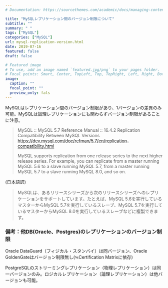 ```yaml
---
# Documentation: https://sourcethemes.com/academic/docs/managing-content/

title: "MySQLレプリケーション間のバージョン制限について"
subtitle: ""
summary: " "
tags: ["MySQL"]
categories: ["MySQL"]
url: mysql-replication-version.html
date: 2019-07-16
featured: false
draft: false

# Featured image
# To use, add an image named `featured.jpg/png` to your pages folder.
# Focal points: Smart, Center, TopLeft, Top, TopRight, Left, Right, BottomLeft, Bottom, BottomRight.
image:
  caption: ""
  focal_point: ""
  preview_only: fals
---
```



MySQLはレプリケーション間のバージョン制限があり、1バージョンの差異のみ可能。MySQLは論理レプリケーションにも関わらずバージョン制限があることに注意。

> MySQL :: MySQL 5.7 Reference Manual :: 16.4.2 Replication Compatibility Between MySQL Versions https://dev.mysql.com/doc/refman/5.7/en/replication-compatibility.html
>
> MySQL supports replication from one release series to the next higher release series. For example, you can replicate from a master running MySQL 5.6 to a slave running MySQL 5.7, from a master running MySQL 5.7 to a slave running MySQL 8.0, and so on. 

(日本語訳)

> MySQLは、あるリリースシリーズから次のリリースシリーズへのレプリケーションをサポートしています。たとえば、MySQL 5.6を実行しているマスターからMySQL 5.7を実行しているスレーブ、MySQL 5.7を実行しているマスターからMySQL 8.0を実行しているスレーブなどに複製できます。

### 備考：他DB(Oracle、Postgres)のレプリケーションのバージョン制限

Oracle DataGuard（フィジカル・スタンバイ）は同バージョン、Oracle GoldenGateはバージョン制限無し(≒Certification Matrixに依存)

PostgreSQLのストリーミングレプリケーション（物理レプリケーション）は同一バージョンのみ。ロジカルレプリケーション（論理レプリケーション）は他バージョンも可能。
